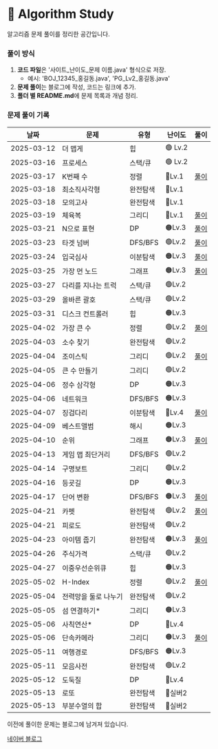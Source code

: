 # 📌 Algorithm Study

알고리즘 문제 풀이를 정리한 공간입니다.



### 풀이 방식
1. **코드 파일**은 '사이트_난이도_문제 이름.java' 형식으로 저장.
    - 예시: 'BOJ_12345_홍길동.java', 'PG_Lv2_홍길동.java'
2. **문제 풀이**는 블로그에 작성, 코드는 링크에 추가.
3. **폴더 별 README.md**에 문제 목록과 개념 정리.

### 문제 풀이 기록

| 날짜         | 문제         | 유형     | 난이도     | 풀이                                               |
|------------|------------|--------|---------|--------------------------------------------------|
| 2025-03-12 | 더 맵게       | 힙      | 🟢 Lv.2 |                                                  |
| 2025-03-16 | 프로세스       | 스택/큐   | 🟢 Lv.2 |                                                  |
| 2025-03-17 | K번째 수      | 정렬     | 🔵Lv.1  | [풀이](https://blog.naver.com/gamakk2/223799781209) |
| 2025-03-18 | 최소직사각형     | 완전탐색   | 🔵Lv.1  |                                                  |
| 2025-03-18 | 모의고사       | 완전탐색   | 🔵Lv.1  |                                                  |
| 2025-03-19 | 체육복        | 그리디    | 🔵Lv.1  | [풀이](https://blog.naver.com/gamakk2/223802861543) |
| 2025-03-21 | N으로 표현     | DP     | 🟠Lv.3  | [풀이](https://blog.naver.com/gamakk2/223805073009) |
| 2025-03-23 | 타겟 넘버      | DFS/BFS | 🟢Lv.2  | [풀이](https://blog.naver.com/gamakk2/223806408314) |
| 2025-03-24 | 입국심사       | 이분탐색   | 🟠Lv.3  | [풀이](https://blog.naver.com/gamakk2/223808371758) |
| 2025-03-25 | 가장 먼 노드    | 그래프    | 🟠Lv.3  | [풀이](https://blog.naver.com/gamakk2/223809854243) |
| 2025-03-27 | 다리를 지나는 트럭 | 스택/큐   | 🟢Lv.2  |                                                  |
| 2025-03-29 | 올바른 괄호     | 스택/큐   | 🟢Lv.2  |                                                  |
| 2025-03-31 | 디스크 컨트롤러   | 힙      | 🟠Lv.3  |                                                  |
| 2025-04-02 | 가장 큰 수     | 정렬     | 🟢Lv.2  | [풀이](https://blog.naver.com/gamakk2/223819506024) |
| 2025-04-03 | 소수 찾기      | 완전탐색   | 🟢Lv.2  |                                                  |
| 2025-04-04 | 조이스틱       | 그리디    | 🟢Lv.2  | [풀이](https://blog.naver.com/gamakk2/223823165881) |
| 2025-04-05 | 큰 수 만들기    | 그리디    | 🟢Lv.2  |                                                  |
| 2025-04-06 | 정수 삼각형     | DP     | 🟠Lv.3  |                                                  |
| 2025-04-06 | 네트워크       | DFS/BFS | 🟠Lv.3  |                                                  |
| 2025-04-07 | 징검다리       | 이분탐색   | 🔴Lv.4  | [풀이](https://blog.naver.com/gamakk2/223825584515) |
| 2025-04-09 | 베스트앨범      | 해시     | 🟠Lv.3  |                                                  |
| 2025-04-10 | 순위         | 그래프    | 🟠Lv.3  | [풀이]()                                           |
| 2025-04-13 | 게임 맵 최단거리  | DFS/BFS | 🟢Lv.2  |                                                  |
| 2025-04-14 | 구명보트       | 그리디    | 🟢Lv.2  |                                                  |
| 2025-04-16 | 등굣길        | DP     | 🟠Lv.3  |                                                  |
| 2025-04-17 | 단어 변환      | DFS/BFS | 🟠Lv.3  | [풀이](https://blog.naver.com/gamakk2/223838220484) |
| 2025-04-21 | 카펫         | 완전탐색   | 🟢Lv.2  | [풀이](https://blog.naver.com/gamakk2/223841804550) |
| 2025-04-21 | 피로도        | 완전탐색   | 🟢Lv.2  |                                                  |
| 2025-04-23 | 아이템 줍기     | 완전탐색   | 🟠Lv.3  | [풀이](https://blog.naver.com/gamakk2/223844445405) |
| 2025-04-26 | 주식가격       | 스택/큐   | 🟢Lv.2  |                                                  |
| 2025-04-27 | 이중우선순위큐    | 힙      | 🟠Lv.3  |                                                  |
| 2025-05-02 | H-Index    | 정렬     | 🟢Lv.2  | [풀이](https://blog.naver.com/gamakk2/223853668750) |
| 2025-05-04 | 전력망을 둘로 나누기 | 완전탐색   | 🟢Lv.2  |                                                  |
| 2025-05-05 | 섬 연결하기*    | 그리디    | 🟠Lv.3  |                                                  |
| 2025-05-06 | 사칙연산*      | DP     | 🔴Lv.4  |                                                  |
| 2025-05-06 | 단속카메라      | 그리디    | 🟠Lv.3  | [풀이](https://blog.naver.com/gamakk2/223856958267) |
| 2025-05-11 | 여행경로       | DFS/BFS | 🟠Lv.3  |                                                 |
| 2025-05-11 | 모음사전       | 완전탐색   | 🟢Lv.2  |                                                 |
| 2025-05-12 | 도둑질        | DP     | 🔴Lv.4  |                                                 |
| 2025-05-13 | 로또         | 완전탐색   | 🥈실버2   |                                                 |
| 2025-05-13 | 부분수열의 합    | 완전탐색   | 🥈실버2   |                                                 |

이전에 풀이한 문제는 블로그에 남겨져 있습니다.

[네이버 블로그](https://blog.naver.com/gamakk2/223793678530)
